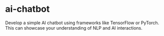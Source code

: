 # ai-chatbot
Develop a simple AI chatbot using frameworks like TensorFlow or PyTorch. This can showcase your understanding of NLP and AI interactions.
